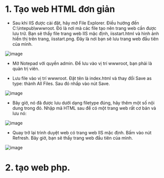 # 1. Tạo web HTML đơn giản

- Sau khi IIS được cài đặt, hãy mở File Explorer. Điều hướng đến C:\intepub\wwwroot. Đó là nơi mà các file tạo nên trang web cần được lưu trữ. Bạn sẽ thấy file trang web IIS mặc định, iisstart.html và hình ảnh hiển thị trên trang, iisstart.png. Đây là nơi bạn sẽ lưu trang web đầu tiên của mình.

![image](https://user-images.githubusercontent.com/95491130/183815364-cd30e1b9-9b44-4911-b1ae-348f46d15b61.png)

- Mở Notepad với quyền admin. Để lưu vào vị trí wwwroot, bạn phải là quản trị viên.

- Lưu file vào vị trí wwwroot. Đặt tên là index.html và thay đổi Save as type: thành All Files. Sau đó nhấp vào nút Save.

![image](https://user-images.githubusercontent.com/95491130/183815453-ddfb7518-b1a1-4e3b-8a42-e79b64e7e282.png)

- Bây giờ, nó đã được lưu dưới dạng filetype đúng, hãy thêm một số nội dung trong đó. Nhập mã HTML sau để có một trang web rất cơ bản và lưu nó:

![image](https://user-images.githubusercontent.com/95491130/183815513-2959dcfb-c28e-4d2b-8ff2-8a62acddddea.png)

-  Quay trở lại trình duyệt web có trang web IIS mặc định. Bấm vào nút Refresh. Bây giờ, bạn sẽ thấy trang web đầu tiên của mình.

![image](https://user-images.githubusercontent.com/95491130/183815561-a33d2d4b-5e75-4214-b697-8452cb0323a4.png)

# 2. tạo web php.

